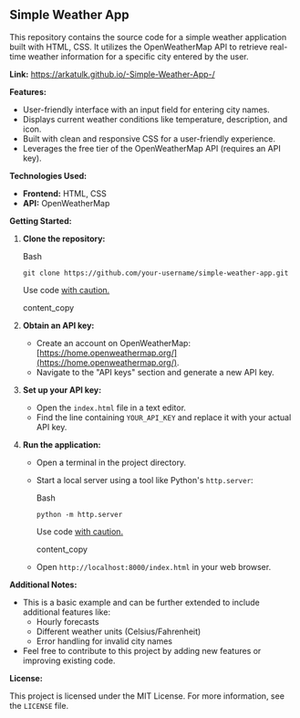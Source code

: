 ## Simple Weather App

This repository contains the source code for a simple weather application built with HTML, CSS. It utilizes the OpenWeatherMap API to retrieve real-time weather information for a specific city entered by the user.

**Link:**
https://arkatulk.github.io/-Simple-Weather-App-/

**Features:**

-   User-friendly interface with an input field for entering city names.
-   Displays current weather conditions like temperature, description, and icon.
-   Built with clean and responsive CSS for a user-friendly experience.
-   Leverages the free tier of the OpenWeatherMap API (requires an API key).

**Technologies Used:**

-   **Frontend:**  HTML, CSS
-   **API:**  OpenWeatherMap

**Getting Started:**

1.  **Clone the repository:**
    
    Bash
    
    ```
    git clone https://github.com/your-username/simple-weather-app.git
    
    ```
    
    Use code  [with caution.](https://gemini.google.com/faq#coding)
    
    content_copy
    
2.  **Obtain an API key:**
    
    -   Create an account on OpenWeatherMap:  [https://home.openweathermap.org/](https://home.openweathermap.org/).
    -   Navigate to the "API keys" section and generate a new API key.
3.  **Set up your API key:**
    
    -   Open the  `index.html`  file in a text editor.
    -   Find the line containing  `YOUR_API_KEY`  and replace it with your actual API key.
4.  **Run the application:**
    
    -   Open a terminal in the project directory.
        
    -   Start a local server using a tool like Python's `http.server`:
        
        Bash
        
        ```
        python -m http.server
        
        ```
        
        Use code  [with caution.](https://gemini.google.com/faq#coding)
        
        content_copy
        
    -   Open `http://localhost:8000/index.html` in your web browser.
        

**Additional Notes:**

-   This is a basic example and can be further extended to include additional features like:
    -   Hourly forecasts
    -   Different weather units (Celsius/Fahrenheit)
    -   Error handling for invalid city names
-   Feel free to contribute to this project by adding new features or improving existing code.

**License:**

This project is licensed under the MIT License. For more information, see the `LICENSE` file.

